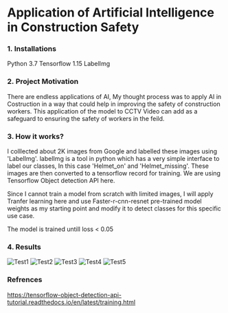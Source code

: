 # Application of Artificial Intelligence in Construction Safety

### 1. Installations
Python 3.7
Tensorflow 1.15
LabelImg


### 2. Project Motivation
There are endless applications of AI, My thought process was to apply AI in Costruction in a way that could help in improving the safety of construction workers. This application of the model to CCTV Video can add as a safeguard to ensuring the safety of workers in the feild. 

### 3. How it works?
I colllected about 2K images from Google and labelled these images using 'LabelImg'. labelImg is a tool in python which has a very simple interface to label our classes, In this case 'Helmet_on' and 'Helmet_missing'. These images are then converted to a tensorflow record for training. We are using Tensorflow Object detection API here. 

Since I cannot train a model from scratch with limited images, I will apply Tranfer learning here and use Faster-r-cnn-resnet pre-trained model weights as my starting point and modify it to detect classes for this specific use case.

The model is trained untill loss < 0.05 

### 4. Results

![Test1](https://github.com/Jayeshm01/AI-in-Construction-Safety/blob/master/PHOTO-2020-03-17-17-46-32%202.jpg)
![Test2](https://github.com/Jayeshm01/AI-in-Construction-Safety/blob/master/PHOTO-2020-03-17-17-46-32%203.jpg)
![Test3](https://github.com/Jayeshm01/AI-in-Construction-Safety/blob/master/PHOTO-2020-03-17-17-46-32%204.jpg)
![Test4](https://github.com/Jayeshm01/AI-in-Construction-Safety/blob/master/PHOTO-2020-03-17-17-46-32.jpg)
![Test5](https://github.com/Jayeshm01/AI-in-Construction-Safety/blob/master/PHOTO-2020-03-17-18-18-45.jpg)


### Refrences

https://tensorflow-object-detection-api-tutorial.readthedocs.io/en/latest/training.html

